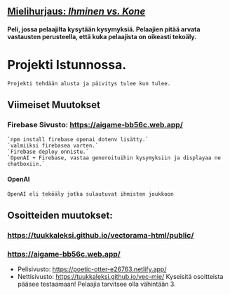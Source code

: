 ## [Mielihurjaus: <i>Ihminen vs. Kone</i>](https://aigame-bb56c.web.app/)
#### Peli, jossa pelaajilta kysytään kysymyksiä. Pelaajien pitää arvata vastausten perusteella, että kuka pelaajista on oikeasti tekoäly.

# Projekti Istunnossa.
	Projekti tehdään alusta ja päivitys tulee kun tulee.

## Viimeiset Muutokset
### Firebase Sivusto: https://aigame-bb56c.web.app/
	`npm install firebase openai dotenv lisätty.`
	`valmiiksi firebasea varten.`
	`Firebase deploy onnistu.`
	`OpenAI + Firebase, vastaa generoituihin kysymyksiin ja displayaa ne chatboxiin.`
	
#### OpenAI
    OpenAI eli teköäly jotka sulautuvat ihmisten joukkoon
	
## Osoitteiden muutokset:
### https://tuukkaleksi.github.io/vectorama-html/public/
### https://aigame-bb56c.web.app/

  - Pelisivusto: https://poetic-otter-e26763.netlify.app/
  - Nettisivusto: https://tuukkaleksi.github.io/vec-mie/
  Kyseisitä osoitteista pääsee testaamaan!
  Pelaajia tarvitsee olla vähintään 3.
